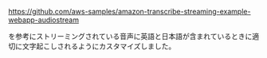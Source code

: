 https://github.com/aws-samples/amazon-transcribe-streaming-example-webapp-audiostream

を参考にストリーミングされている音声に英語と日本語が含まれているときに適切に文字起こしされるようにカスタマイズしました。
